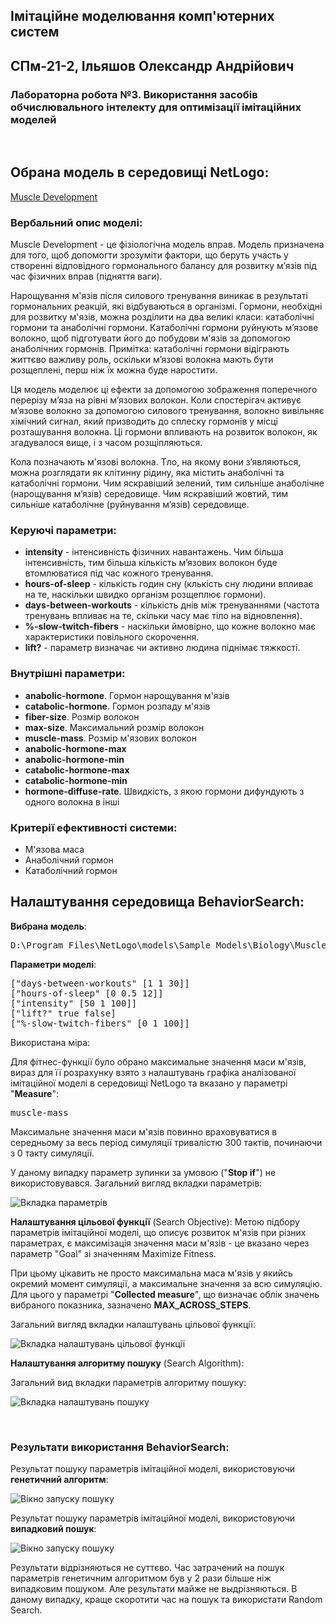 ## Імітаційне моделювання комп'ютерних систем
## СПм-21-2, Iльяшов Олександр Андрiйович
### Лабораторна робота №3. Використання засобів обчислювального інтелекту для оптимізації імітаційних моделей
<br>

## Обрана модель в середовищі NetLogo:
[Muscle Development](http://www.netlogoweb.org/launch#http://www.netlogoweb.org/assets/modelslib/Sample%20Models/Biology/Muscle%20Development.nlogo)
<br>

### Вербальний опис моделі:
Muscle Development - це фізіологічна модель вправ. Модель призначена для того, щоб допомогти зрозуміти фактори, що беруть участь у створенні відповідного гормонального балансу для розвитку м’язів під час фізичних вправ (підняття ваги).

Нарощування м'язів після силового тренування виникає в результаті гормональних реакцій, які відбуваються в організмі. 
Гормони, необхідні для розвитку м'язів, можна розділити на два великі класи: катаболічні гормони та анаболічні гормони. 
Катаболічні гормони руйнують м’язове волокно, щоб підготувати його до побудови м'язів за допомогою анаболічних гормонів. 
Примітка: катаболічні гормони відіграють життєво важливу роль, оскільки м’язові волокна мають бути розщеплені, перш ніж їх можна буде наростити.

Ця модель моделює ці ефекти за допомогою зображення поперечного перерізу м’яза на рівні м’язових волокон. Коли спостерігач активує м’язове волокно за допомогою силового тренування, волокно вивільняє хімічний сигнал, який призводить до сплеску гормонів у місці розташування волокна. Ці гормони впливають на розвиток волокон, як згадувалося вище, і з часом розщіпляються.

Кола позначають м'язові волокна. Тло, на якому вони з’являються, можна розглядати як клітинну рідину, яка містить анаболічні та катаболічні гормони. Чим яскравіший зелений, тим сильніше анаболічне (нарощування м’язів) середовище. Чим яскравіший жовтий, тим сильніше катаболічне (руйнування м’язів) середовище.

### Керуючі параметри:
- **intensity** - інтенсивність фізичних навантажень. Чим більша інтенсивність, тим більша кількість м’язових волокон буде втомлюватися під час кожного тренування.
- **hours-of-sleep** - кількість годин сну (клькість сну людини впливає на те, наскільки швидко організм розщеплює гормони).
- **days-between-workouts** - кількість днів між тренуваннями (частота тренувань впливає на те, скільки часу має тіло на відновлення).
- **%-slow-twitch-fibers** - наскільки ймовірно, що кожне волокно має характеристики повільного скорочення.
- **lift?** - параметр визначає чи активно людина піднімає тяжкості.

### Внутрішні параметри:
- **anabolic-hormone**. Гормон нарощування м'язів
- **catabolic-hormone**. Гормон розпаду м'язів
- **fiber-size**. Розмір волокон
- **max-size**. Максимальний розмір волокон
- **muscle-mass**. Розмір м'язових волокон
- **anabolic-hormone-max**
- **anabolic-hormone-min**
- **catabolic-hormone-max**
- **catabolic-hormone-min**
- **hormone-diffuse-rate**. Швидкість, з якою гормони дифундують з одного волокна в інші

### Критерії ефективності системи:
- М'язова маса
- Анаболічний гормон
- Катаболічний гормон


## Налаштування середовища BehaviorSearch:

**Вибрана модель**:
<pre>
D:\Program Files\NetLogo\models\Sample Models\Biology\Muscle Development.nlogo
</pre>

**Параметри моделі**:

<pre>
["days-between-workouts" [1 1 30]]
["hours-of-sleep" [0 0.5 12]]
["intensity" [50 1 100]]
["lift?" true false]
["%-slow-twitch-fibers" [0 1 100]]
</pre>


Використана міра:
 
Для фітнес-функції було обрано максимальне значення маси м'язів, вираз для її розрахунку взято з налаштувань графіка аналізованої імітаційної моделі в середовищі NetLogo та вказано у параметрі "**Measure**":

<pre>
muscle-mass
</pre>

Максимальне значення маси м'язів повинно враховуватися в середньому за весь період симуляції тривалістю 300 тактів, починаючи з 0 такту симуляції.


У даному випадку параметр зупинки за умовою ("**Stop if**") не використовувався.
Загальний вигляд вкладки параметрів:

![Вкладка параметрів](1.png)

**Налаштування цільової функції** (Search Objective):
Метою підбору параметрів імітаційної моделі, що описує розвиток м'язів при різних параметрах, є максимізація значення маси м'язів - це вказано через параметр "Goal" зі значенням Maximize Fitness. 

 При цьому цікавить не просто максимальна маса м'язів у якийсь окремий момент симуляції, а максимальне  значення за всю симуляцію.
 Для цього у параметрі "**Collected measure**", що визначає облік значень вибраного показника, зазначено **MAX_ACROSS_STEPS**.

Загальний вигляд вкладки налаштувань цільової функції:

![Вкладка налаштувань цільової функції](2.png)

**Налаштування алгоритму пошуку** (Search Algorithm):

Загальний вид вкладки параметрів алгоритму пошуку:

![Вкладка налаштувань пошуку](3.png)

<br>

### Результати використання BehaviorSearch:

Результат пошуку параметрів імітаційної моделі, використовуючи **генетичний алгоритм**:

![Вікно запуску пошуку](4.png)

Результат пошуку параметрів імітаційної моделі, використовуючи **випадковий пошук**:

![Вікно запуску пошуку](5.png)

Результати відрізняються не суттєво. Час затрачений на пошук параметрів генетичним алгоритмом був у 2 рази більше ніж випадковим пошуком. Але результати майже не выдрізняються. 
В даному випадку, краще скоротити час на пошук та використати Random Search. 
